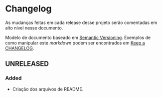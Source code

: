 # Changelog

As mudanças feitas em cada release desse projeto serão comentadas em alto nível nesse documento.

Modelo de documento baseado em [Semantic Versioning](http://semver.org/). Exemplos de como manipular este _markdown_ podem ser encontrados em [Keep a CHANGELOG](http://keepachangelog.com/).

## UNRELEASED
### Added
- Criação dos arquivos de README.
